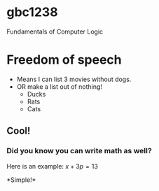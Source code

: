# gbc1238 
Fundamentals of Computer Logic

# Freedom of speech
  - Means I can list 3 movies without dogs.
  - OR make a list out of nothing!
    - Ducks
    - Rats
    - Cats

  ## Cool!
  ### Did you know you can write math as well?
Here is an example:
$x+3p=13$

\*Simple!*
